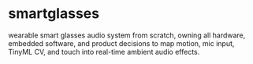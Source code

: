 # smartglasses
 wearable smart glasses audio system from scratch, owning all hardware, embedded software, and product decisions to map motion, mic input, TinyML CV, and touch into real-time ambient audio effects.
